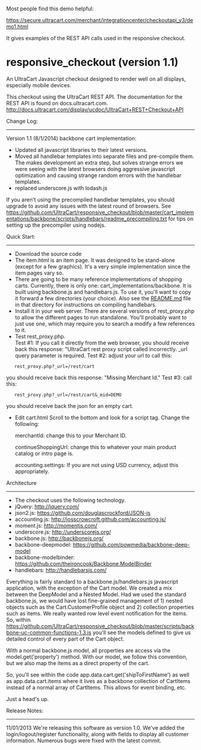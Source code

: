 Most people find this demo helpful:

https://secure.ultracart.com/merchant/integrationcenter/checkoutapi_v3/demo1.html

It gives examples of the REST API calls used in the responsive checkout.


responsive_checkout (version 1.1)
======================================

An UltraCart Javascript checkout designed to render well on all displays, especially mobile devices.

This checkout using the UltraCart REST API.
The documentation for the REST API is found on docs.ultracart.com.
http://docs.ultracart.com/display/ucdoc/UltraCart+REST+Checkout+API


Change Log:
__________

Version 1.1 (8/1/2014)
backbone cart implementation:

 * Updated all javascript libraries to their latest versions.
 * Moved all handlebar templates into separate files and pre-compile them.  The makes development an extra step, but solves strange errors we were seeing with the latest browsers doing aggressive javascript optimization and causing strange random errors with the handlebar templates.
 * replaced underscore.js with lodash.js
  
If you aren't using the precompiled handlebar templates, you should upgrade to avoid any issues with the latest round of browsers. See https://github.com/UltraCart/responsive_checkout/blob/master/cart_implementations/backbone/scripts/handlebars/readme_precompiling.txt for tips on setting up the precompiler using nodejs.




Quick Start:
____________ 
 * Download the source code
 * The item.html is an item page.  It was designed to be stand-alone (except for a few graphics).  It's a very simple implementation since the item pages vary so.
 * There are going to be many reference implementations of shopping carts.  Currently, there is only one: cart_implementations/backbone.  It is built using backbone.js and handlebars.js.  To use it, you'll want to copy it forward a few directories (your choice). Also see the [README.md](cart_implementations/backbone/README.md) file in that directory for instructions on compiling handlebars.
 * Install it in your web server.  There are several versions of rest_proxy.php to allow the different pages to run standalone.  You'll probably want to just use one, which may require you to search a modify a few references to it.
 * Test rest_proxy.php.   
   Test #1: If you call it directly from the web browser, you should receive back this response: "UltraCart rest proxy script called incorrectly.  _url query parameter is required.
   Test #2:  adjust your url to call this:   
```
   rest_proxy.php?_url=/rest/cart
```
   you should receive back this response: "Missing Merchant Id."
   Test #3:  call this: 
```   
   rest_proxy.php?_url=/rest/cart&_mid=DEMO 
```
   you should receive back the json for an empty cart.

 * Edit cart.html
   Scroll to the bottom and look for a script tag.  Change the following:
   
   merchantId: change this to your Merchant ID.
   
   continueShoppingUrl: change this to whatever your main product catalog or intro page is.
   
   accounting.settings: If you are not using USD currency, adjust this appropriately.

Architecture
____________
 * The checkout uses the following technology.
 * jQuery: http://jquery.com/
 * json2.js: https://github.com/douglascrockford/JSON-js
 * accounting.js: http://josscrowcroft.github.com/accounting.js/
 * moment.js: http://momentjs.com/
 * underscore.js: http://underscorejs.org/
 * backbone.js: http://backbonejs.org/
 * backbone-deepmodel: https://github.com/powmedia/backbone-deep-model
 * backbone-modelbinder: https://github.com/theironcook/Backbone.ModelBinder
 * handlebars: http://handlebarsjs.com/

Everything is fairly standard to a backbone.js/handlebars.js javascript application,
with the exception of the Cart model. We created a mix between the DeepModel and a Nested Model.
Had we used the standard backbone.js, we would have lost fine-grained management of 1) nested objects
such as the Cart.CustomerProfile object and 2) collection properties such as items.  We really wanted row level
event notification for the items.   So, within https://github.com/UltraCart/responsive_checkout/blob/master/scripts/backbone-uc-common-functions-1.3.js
you'll see the models defined to give us detailed control of every part of the Cart object.

With a normal backbone.js model, all properties are access via the model.get('property') method.  With our model, we
follow this convention, but we also map the items as a direct property of the cart.

So, you'll see within the code app.data.cart.get('shipToFirstName') as well as app.data.cart.items where
it lives as a backbone collection of CartItems instead of a normal array of CartItems.  This allows
for event binding, etc. 

Just a head's up.


Release Notes:
______________
11/01/2013 
We're releasing this software as version 1.0.  We've added the login/logout/register functionality, along with fields to display all customer information.
Numerous bugs were fixed with the latest commit.

